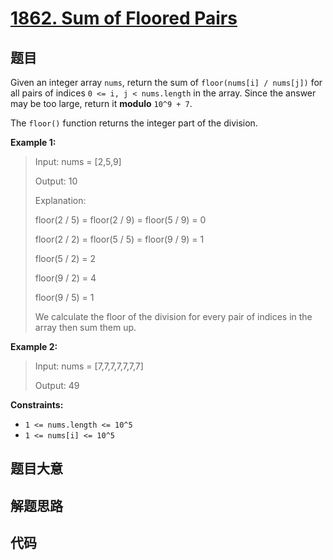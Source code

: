 # [1862. Sum of Floored Pairs](https://leetcode.com/problems/sum-of-floored-pairs/)

## 题目

Given an integer array `nums`, return the sum of `floor(nums[i] / nums[j])`
for all pairs of indices `0 <= i, j < nums.length` in the array. Since the
answer may be too large, return it **modulo** `10^9 + 7`.

The `floor()` function returns the integer part of the division.

**Example 1:**

> Input: nums = [2,5,9]
>
> Output: 10
>
> Explanation:
>
> floor(2 / 5) = floor(2 / 9) = floor(5 / 9) = 0
>
> floor(2 / 2) = floor(5 / 5) = floor(9 / 9) = 1
>
> floor(5 / 2) = 2
>
> floor(9 / 2) = 4
>
> floor(9 / 5) = 1
>
> We calculate the floor of the division for every pair of indices in the array then sum them up.

**Example 2:**

> Input: nums = [7,7,7,7,7,7,7]
>
> Output: 49

**Constraints:**

- `1 <= nums.length <= 10^5`
- `1 <= nums[i] <= 10^5`

## 题目大意

## 解题思路

## 代码

```javascript

```
